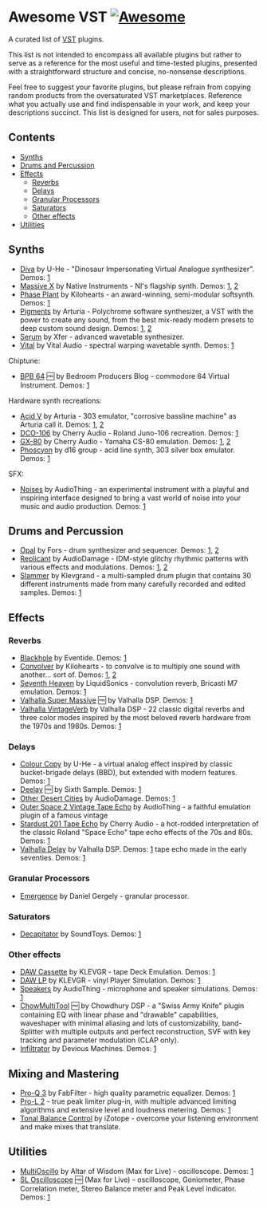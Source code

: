 # Awesome VST [![Awesome](https://awesome.re/badge.svg)](https://awesome.re)

A curated list of [VST](https://en.wikipedia.org/wiki/Virtual_Studio_Technology) plugins.

This list is not intended to encompass all available plugins but rather to serve as a reference for the most useful and time-tested plugins, presented with a straightforward structure and concise, no-nonsense descriptions.

Feel free to suggest your favorite plugins, but please refrain from copying random products from the oversaturated VST marketplaces. Reference what you actually use and find indispensable in your work, and keep your descriptions succinct. This list is designed for users, not for sales purposes.

## Contents

<!-- START doctoc generated TOC please keep comment here to allow auto update -->
<!-- DON'T EDIT THIS SECTION, INSTEAD RE-RUN doctoc TO UPDATE -->

- [Synths](#synths)
- [Drums and Percussion](#drums-and-percussion)
- [Effects](#effects)
  - [Reverbs](#reverbs)
  - [Delays](#delays)
  - [Granular Processors](#granular-processors)
  - [Saturators](#saturators)
  - [Other effects](#other-effects)
- [Utilities](#utilities)

<!-- END doctoc generated TOC please keep comment here to allow auto update -->

## Synths

- [Diva](https://u-he.com/products/diva/) by U-He - "Dinosaur Impersonating Virtual Analogue synthesizer". Demos: [1](https://youtu.be/-PO84tYA6mA)
- [Massive X](https://www.native-instruments.com/en/products/komplete/synths/massive-x/) by Native Instruments - NI's flagship synth. Demos: [1](https://youtu.be/T4mfM73egsQ?si=rXQvDt2U8aznFgBo), [2](https://youtu.be/BYzagFV0eLM)
- [Phase Plant](https://kilohearts.com/products/phase_plant) by Kilohearts - an award-winning, semi-modular softsynth. Demos: [1](https://youtu.be/-GvapBwcUDI)
- [Pigments](https://www.arturia.com/products/software-instruments/pigments/overview) by Arturia - Polychrome software synthesizer, a VST with the power to create any sound, from the best mix-ready modern presets to deep custom sound design. Demos: [1](https://youtu.be/fdkc8bnMUhY), [2](https://youtu.be/JUxs2JzJOio)
- [Serum](https://xferrecords.com/products/serum/) by Xfer - advanced wavetable synthesizer.
- [Vital](https://vital.audio/) by Vital Audio - spectral warping wavetable synth. Demos: [1](https://youtu.be/7kNvSXxZrs4)

Chiptune:

- [BPB 64](https://app.gumroad.com/d/bad87a6ced5edb7ca829cd6f8d006e2d) 🆓 by Bedroom Producers Blog - commodore 64 Virtual Instrument. Demos: [1](https://www.youtube.com/watch?v=5c6mQljB8MM)

Hardware synth recreations:

- [Acid V](https://www.arturia.com/products/software-instruments/acid-v/overview) by Arturia - 303 emulator, "corrosive bassline machine" as Arturia call it. Demos: [1](https://www.youtube.com/live/SzK9h2quTKo), [2](https://youtu.be/WmFIDpPmba4)
- [DCO-106](https://cherryaudio.com/products/dco-106) by Cherry Audio - Roland Juno-106 recreation. Demos: [1](https://youtu.be/QPzn3kkHcI0)
- [GX-80](https://cherryaudio.com/products/gx-80) by Cherry Audio - Yamaha CS-80 emulation. Demos: [1](https://youtu.be/5h-oki0UOFg), [2](https://youtu.be/MVJoT--Ix_w)
- [Phoscyon](https://d16.pl/phoscyon) by d16 group - acid line synth, 303 silver box emulator. Demos: [1](https://youtu.be/_XRoT-FdqjU)

SFX:

- [Noises](https://www.audiothing.net/instruments/noises/) by AudioThing - an experimental instrument with a playful and inspiring interface designed to bring a vast world of noise into your music and audio production. Demos: [1](https://youtu.be/Nh8QxkOAokw)

## Drums and Percussion

- [Opal](https://fors.fm/opal) by Fors - drum synthesizer and sequencer. Demos: [1](https://youtu.be/87OGkyDBjvI), [2](https://youtu.be/kcuIYAj3y-E)
- [Replicant](https://www.audiodamage.com/products/ad056-replicant-3) by AudioDamage - IDM-style glitchy rhythmic patterns with various effects and modulations. Demos: [1](https://youtu.be/yWPyRSURYFQ), [2](https://www.youtube.com/@d16group)
- [Slammer](https://klevgrand.se/products/slammer) by Klevgrand - a multi-sampled drum plugin that contains 30 different instruments made from many carefully recorded and edited samples. Demos: [1](https://youtu.be/OVVxTH1pseU?si=AEhozygV04OMTOwl)

## Effects

### Reverbs

- [Blackhole](https://www.eventideaudio.com/plug-ins/blackhole/) by Eventide. Demos: [1](https://youtu.be/uxhrvO1imJs)
- [Convolver](https://kilohearts.com/products/convolver) by Kilohearts - to convolve is to multiply one sound with another... sort of. Demos: [1](https://youtu.be/VwWJTDzW-mQ), [2](https://youtu.be/uvMKOkkCwBU)
- [Seventh Heaven](https://www.liquidsonics.com/software/seventh-heaven/) by LiquidSonics - convolution reverb, Bricasti M7 emulation. Demos: [1](https://youtu.be/gzjxnSW_7nM?si=hTUNgzqMRVEl1exj)
- [Valhalla Super Massive](https://valhalladsp.com/shop/reverb/valhalla-supermassive/) 🆓 by Valhalla DSP. Demos: [1](https://youtu.be/L0z7u4j3Jfg)
- [Valhalla VintageVerb](https://valhalladsp.com/shop/reverb/valhalla-vintage-verb/) by Valhalla DSP - 22 classic digital reverbs and three color modes inspired by the most beloved reverb hardware from the 1970s and 1980s. Demos: [1](https://youtu.be/L0z7u4j3Jfg)

### Delays

- [Colour Copy](https://u-he.com/products/colourcopy/) by U-He - a virtual analog effect inspired by classic bucket-brigade delays (BBD), but extended with modern features. Demos: [1](https://youtu.be/4RBb4BfaHXw)
- [Deelay](https://sixthsample.com/deelay/) 🆓 by Sixth Sample. Demos: [1](https://youtu.be/fjdps2evVlw)
- [Other Desert Cities](https://www.audiodamage.com/collections/software/products/ad054-other-desert-cities) by AudioDamage. Demos: [1](https://youtu.be/eX4LPBi5Zd4)
- [Outer Space 2 Vintage Tape Echo](https://www.audiothing.net/effects/outer-space/) by AudioThing - a faithful emulation plugin of a famous vintage
- [Stardust 201 Tape Echo](https://cherryaudio.com/products/stardust-201) by Cherry Audio - a hot-rodded interpretation of the classic Roland "Space Echo" tape echo effects of the 70s and 80s. Demos: [1](https://youtu.be/IkNWnYxYER8)
- [Valhalla Delay](https://valhalladsp.com/shop/delay/valhalladelay/) by Valhalla DSP. Demos: [1](https://youtu.be/1pDVayo9GWc)
tape echo made in the early seventies. Demos: [1](https://youtu.be/xv5Up5LLxMI)

### Granular Processors

- [Emergence](https://daniel-gergely.itch.io/emergence) by Daniel Gergely - granular processor.

### Saturators

- [Decapitator](https://www.soundtoys.com/product/decapitator/) by SoundToys. Demos: [1](https://youtu.be/N0B-4rz2HTs)

### Other effects

- [DAW Cassette](https://klevgrand.com/products/dawcassette) by KLEVGR - tape Deck Emulation. Demos: [1](https://youtu.be/2Zu_OuAUPTo)
- [DAW LP](https://klevgrand.com/products/dawlp) by KLEVGR - vinyl Player Simulation. Demos: [1](https://youtu.be/tzgKTfmFzEo)
- [Speakers](https://www.audiothing.net/effects/speakers/) by AudioThing - microphone and speaker simulations. Demos: [1](https://youtu.be/-B-WS1xN0I0)
- [ChowMultiTool](https://chowdsp.com/products.html) 🆓 by Chowdhury DSP - a "Swiss Army Knife" plugin containing EQ with linear phase and "drawable" capabilities, waveshaper with minimal aliasing and lots of customizability, band-Splitter with multiple outputs and perfect reconstruction, SVF with key tracking and parameter modulation (CLAP only).
- [Infiltrator](https://deviousmachines.com/product/infiltrator/) by Devious Machines. Demos: [1](https://youtu.be/EKNqcRs24dc)

## Mixing and Mastering

- [Pro-Q 3](https://www.fabfilter.com/products/pro-q-3-equalizer-plug-in) by FabFilter - high quality parametric equalizer. Demos: [1](https://youtu.be/IDMrLQGd21w)
- [Pro-L 2](https://www.fabfilter.com/products/pro-l-2-limiter-plug-in) - true peak limiter plug-in, with multiple advanced limiting algorithms and extensive level and loudness metering. Demos: [1](https://youtu.be/oMJeWXtJODc)
- [Tonal Balance Control](https://www.izotope.com/en/products/tonal-balance-control-2.html) by iZotope - overcome your listening environment and make mixes that translate.

## Utilities

- [MultiOscillo](https://altarofwisdom.gumroad.com/l/multioscillo) by Altar of Wisdom (Max for Live) - oscilloscope. Demos: [1](https://youtu.be/OmbAe6leINU)
- [SL Oscilloscope](https://searchlife.gumroad.com/l/sl-oscilloscope) 🆓 (Max for Live) - oscilloscope, Goniometer, Phase Correlation meter, Stereo Balance meter and Peak Level indicator. Demos: [1](https://youtu.be/0qAzO6tQvoA)
